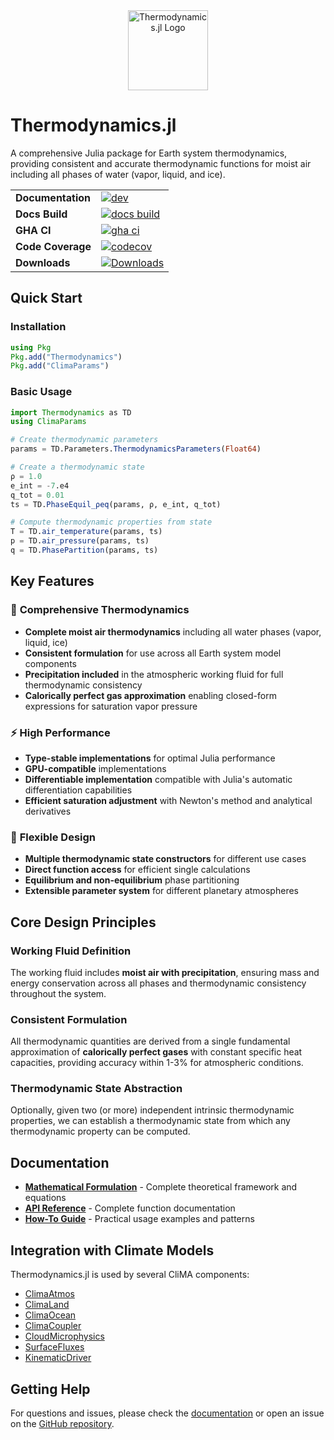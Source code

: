 <div align="center">
  <img src="docs/src/assets/logo.svg" alt="Thermodynamics.jl Logo" width="128" height="128">
</div>

# Thermodynamics.jl

A comprehensive Julia package for Earth system thermodynamics, providing consistent and accurate thermodynamic functions for moist air including all phases of water (vapor, liquid, and ice).

|||
|-----------------------------|--------------------------------------------------|
| **Documentation**           | [![dev][docs-latest-img]][docs-latest-url]       |
| **Docs Build**              | [![docs build][docs-bld-img]][docs-bld-url]      |
| **GHA CI**                  | [![gha ci][gha-ci-img]][gha-ci-url]              |
| **Code Coverage**           | [![codecov][codecov-img]][codecov-url]           |
| **Downloads**               | [![Downloads][dlt-img]][dlt-url]                 |


[docs-bld-img]: https://github.com/CliMA/Thermodynamics.jl/actions/workflows/docs.yml/badge.svg
[docs-bld-url]: https://github.com/CliMA/Thermodynamics.jl/actions/workflows/docs.yml

[docs-latest-img]: https://img.shields.io/badge/docs-dev-blue.svg
[docs-latest-url]: https://CliMA.github.io/Thermodynamics.jl/dev/

[gha-ci-img]: https://github.com/CliMA/Thermodynamics.jl/actions/workflows/ci.yml/badge.svg
[gha-ci-url]: https://github.com/CliMA/Thermodynamics.jl/actions/workflows/ci.yml

[codecov-img]: https://codecov.io/gh/CliMA/Thermodynamics.jl/branch/main/graph/badge.svg
[codecov-url]: https://codecov.io/gh/CliMA/Thermodynamics.jl

[dlt-img]: https://img.shields.io/badge/dynamic/json?url=http%3A%2F%2Fjuliapkgstats.com%2Fapi%2Fv1%2Ftotal_downloads%2FThermodynamics&query=total_requests&label=Downloads
[dlt-url]: https://juliapkgstats.com/pkg/Thermodynamics.c

## Quick Start

### Installation
```julia
using Pkg
Pkg.add("Thermodynamics")
Pkg.add("ClimaParams")
```

### Basic Usage
```julia
import Thermodynamics as TD
using ClimaParams

# Create thermodynamic parameters
params = TD.Parameters.ThermodynamicsParameters(Float64)

# Create a thermodynamic state
ρ = 1.0
e_int = -7.e4
q_tot = 0.01
ts = TD.PhaseEquil_ρeq(params, ρ, e_int, q_tot)

# Compute thermodynamic properties from state
T = TD.air_temperature(params, ts)
p = TD.air_pressure(params, ts)
q = TD.PhasePartition(params, ts)
```

## Key Features

### 🌟 **Comprehensive Thermodynamics**
- **Complete moist air thermodynamics** including all water phases (vapor, liquid, ice)
- **Consistent formulation** for use across all Earth system model components
- **Precipitation included** in the atmospheric working fluid for full thermodynamic consistency
- **Calorically perfect gas approximation** enabling closed-form expressions for saturation vapor pressure

### ⚡ **High Performance**
- **Type-stable implementations** for optimal Julia performance
- **GPU-compatible** implementations
- **Differentiable implementation** compatible with Julia's automatic differentiation capabilities
- **Efficient saturation adjustment** with Newton's method and analytical derivatives

### 🔧 **Flexible Design**
- **Multiple thermodynamic state constructors** for different use cases
- **Direct function access** for efficient single calculations
- **Equilibrium and non-equilibrium** phase partitioning
- **Extensible parameter system** for different planetary atmospheres

## Core Design Principles

### **Working Fluid Definition**
The working fluid includes **moist air with precipitation**, ensuring mass and energy conservation across all phases and thermodynamic consistency throughout the system.

### **Consistent Formulation**
All thermodynamic quantities are derived from a single fundamental approximation of **calorically perfect gases** with constant specific heat capacities, providing accuracy within 1-3% for atmospheric conditions.

### **Thermodynamic State Abstraction**
Optionally, given two (or more) independent intrinsic thermodynamic properties, we can establish a thermodynamic state from which any thermodynamic property can be computed.

## Documentation

- **[Mathematical Formulation](https://clima.github.io/Thermodynamics.jl/dev/Formulation/)** - Complete theoretical framework and equations
- **[API Reference](https://clima.github.io/Thermodynamics.jl/dev/API/)** - Complete function documentation
- **[How-To Guide](https://clima.github.io/Thermodynamics.jl/dev/HowToGuide/)** - Practical usage examples and patterns

## Integration with Climate Models

Thermodynamics.jl is used by several CliMA components:

- [ClimaAtmos](https://github.com/CliMA/ClimaAtmos.jl)
- [ClimaLand](https://github.com/CliMA/ClimaLand.jl)
- [ClimaOcean](https://github.com/CliMA/ClimaOcean.jl)
- [ClimaCoupler](https://github.com/CliMA/ClimaCoupler.jl)
- [CloudMicrophysics](https://github.com/CliMA/CloudMicrophysics.jl)
- [SurfaceFluxes](https://github.com/CliMA/SurfaceFluxes.jl)
- [KinematicDriver](https://github.com/CliMA/KinematicDriver.jl)

## Getting Help

For questions and issues, please check the [documentation](https://clima.github.io/Thermodynamics.jl/dev/) or open an issue on the [GitHub repository](https://github.com/CliMA/Thermodynamics.jl).
